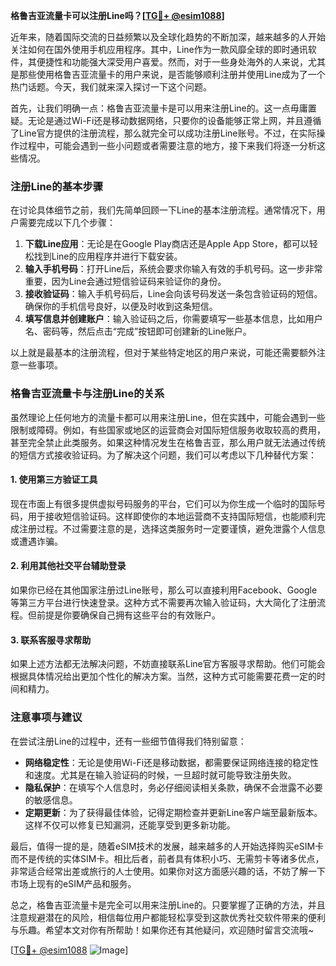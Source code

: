 **格鲁吉亚流量卡可以注册Line吗？[[TG💪+ @esim1088](https://t.me/s/esim1088)]**

近年来，随着国际交流的日益频繁以及全球化趋势的不断加深，越来越多的人开始关注如何在国外使用手机应用程序。其中，Line作为一款风靡全球的即时通讯软件，其便捷性和功能强大深受用户喜爱。然而，对于一些身处海外的人来说，尤其是那些使用格鲁吉亚流量卡的用户来说，是否能够顺利注册并使用Line成为了一个热门话题。今天，我们就来深入探讨一下这个问题。

首先，让我们明确一点：格鲁吉亚流量卡是可以用来注册Line的。这一点毋庸置疑。无论是通过Wi-Fi还是移动数据网络，只要你的设备能够正常上网，并且遵循了Line官方提供的注册流程，那么就完全可以成功注册Line账号。不过，在实际操作过程中，可能会遇到一些小问题或者需要注意的地方，接下来我们将逐一分析这些情况。

### 注册Line的基本步骤

在讨论具体细节之前，我们先简单回顾一下Line的基本注册流程。通常情况下，用户需要完成以下几个步骤：

1. **下载Line应用**：无论是在Google Play商店还是Apple App Store，都可以轻松找到Line的应用程序并进行下载安装。
2. **输入手机号码**：打开Line后，系统会要求你输入有效的手机号码。这一步非常重要，因为Line会通过短信验证码来验证你的身份。
3. **接收验证码**：输入手机号码后，Line会向该号码发送一条包含验证码的短信。确保你的手机信号良好，以便及时收到这条短信。
4. **填写信息并创建账户**：输入验证码之后，你需要填写一些基本信息，比如用户名、密码等，然后点击“完成”按钮即可创建新的Line账户。

以上就是最基本的注册流程，但对于某些特定地区的用户来说，可能还需要额外注意一些事项。

### 格鲁吉亚流量卡与注册Line的关系

虽然理论上任何地方的流量卡都可以用来注册Line，但在实践中，可能会遇到一些限制或障碍。例如，有些国家或地区的运营商会对国际短信服务收取较高的费用，甚至完全禁止此类服务。如果这种情况发生在格鲁吉亚，那么用户就无法通过传统的短信方式接收验证码。为了解决这个问题，我们可以考虑以下几种替代方案：

#### 1. 使用第三方验证工具
现在市面上有很多提供虚拟号码服务的平台，它们可以为你生成一个临时的国际号码，用于接收短信验证码。这样即使你的本地运营商不支持国际短信，也能顺利完成注册过程。不过需要注意的是，选择这类服务时一定要谨慎，避免泄露个人信息或遭遇诈骗。

#### 2. 利用其他社交平台辅助登录
如果你已经在其他国家注册过Line账号，那么可以直接利用Facebook、Google等第三方平台进行快速登录。这种方式不需要再次输入验证码，大大简化了注册流程。但前提是你要确保自己拥有这些平台的有效账户。

#### 3. 联系客服寻求帮助
如果上述方法都无法解决问题，不妨直接联系Line官方客服寻求帮助。他们可能会根据具体情况给出更加个性化的解决方案。当然，这种方式可能需要花费一定的时间和精力。

### 注意事项与建议

在尝试注册Line的过程中，还有一些细节值得我们特别留意：

- **网络稳定性**：无论是使用Wi-Fi还是移动数据，都需要保证网络连接的稳定性和速度。尤其是在输入验证码的时候，一旦超时就可能导致注册失败。
- **隐私保护**：在填写个人信息时，务必仔细阅读相关条款，确保不会泄露不必要的敏感信息。
- **定期更新**：为了获得最佳体验，记得定期检查并更新Line客户端至最新版本。这样不仅可以修复已知漏洞，还能享受到更多新功能。

最后，值得一提的是，随着eSIM技术的发展，越来越多的人开始选择购买eSIM卡而不是传统的实体SIM卡。相比后者，前者具有体积小巧、无需剪卡等诸多优点，非常适合经常出差或旅行的人士使用。如果你对这方面感兴趣的话，不妨了解一下市场上现有的eSIM产品和服务。

总之，格鲁吉亚流量卡是完全可以用来注册Line的。只要掌握了正确的方法，并且注意规避潜在的风险，相信每位用户都能轻松享受到这款优秀社交软件带来的便利与乐趣。希望本文对你有所帮助！如果你还有其他疑问，欢迎随时留言交流哦~

[[TG💪+ @esim1088](https://t.me/s/esim1088) ![Image](https://i.postimg.cc/4NQfJmqS/Snipaste-2025-05-13-00-14-12.png)]